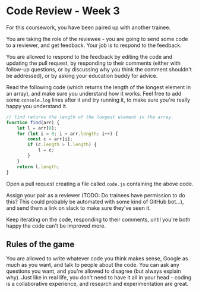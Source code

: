 # Code Review - Week 3

For this coursework, you have been paired up with another trainee.

You are taking the role of the reviewee - you are going to send some code to a reviewer, and get feedback. Your job is to respond to the feedback.

You are allowed to respond to the feedback by editing the code and updating the pull request, by responding to their comments (either with follow-up questions, or by discussing why you think the comment shouldn't be addressed), or by asking your education buddy for advice.

Read the following code (which returns the length of the longest element in an array), and make sure you understand how it works. Feel free to add some `console.log` lines after it and try running it, to make sure you're really happy you understand it.

```javascript
// find returns the length of the longest element in the array.
function find(arr) {
    let l = arr[0];
    for (let i = 0; i < arr.length; i++) {
        const c = arr[i];
        if (c.length > l.length) {
            l = c;
        }
    }
    return l.length;
}
```

Open a pull request creating a file called `code.js` containing the above code.

Assign your pair as a reviewer (TODO: Do trainees have permission to do this? This could probably be automated with some kind of GitHub bot...), and send them a link on slack to make sure they've seen it.

Keep iterating on the code, responding to their comments, until you're both happy the code can't be improved more.

## Rules of the game

You are allowed to write whatever code you think makes sense, Google as much as you want, and talk to people about the code. You can ask any questions you want, and you're allowed to disagree (but always explain why). Just like in real life, you don't need to have it all in your head - coding is a collaborative experience, and research and experimentation are great.
